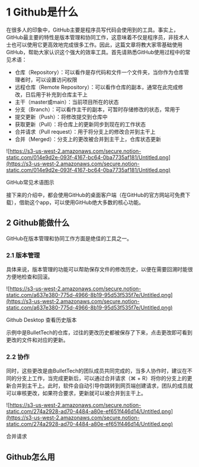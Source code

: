 # 1 Github是什么

在很多人的印象中，GitHub主要是程序员写代码会使用到的工具。事实上，GitHub最主要的特性是版本管理和协同工作，这意味着不仅是程序员，非技术人士也可以使用它更高效地完成很多工作。因此，这篇文章将教大家零基础使用GitHub，帮助大家认识这个强大的效率工具。首先请熟悉GitHub使用过程中的常见术语：

- 仓库（Repository）：可以看作是存代码和文件一个文件夹，当你作为仓库管理者时，可以设置访问权限
- 远程仓库（Remote Repository）：可以看作仓库的副本，通常在此完成修改，日后用于补充到仓库主干上
- 主干（master或main）：当前项目所在的状态
- 分支（Branch）：可以看作主干的副本，可暂时存储修改的状态，常用于
- 提交更新（Push）：将修改提交到仓库中
- 获取更新（Pull）：将仓库上的更新同步到现在的工作状态
- 合并请求（Pull request）：用于将分支上的修改合并到主干上
- 合并（Merged）：分支上的更改被合并到主干上，仓库状态更新

![https://s3-us-west-2.amazonaws.com/secure.notion-static.com/014e9d2e-093f-4167-bc64-0ba7735af181/Untitled.png](https://s3-us-west-2.amazonaws.com/secure.notion-static.com/014e9d2e-093f-4167-bc64-0ba7735af181/Untitled.png)

GitHub常见术语图示

接下来的介绍中，都会使用GitHub的桌面客户端（在GitHub的官方网站可免费下载），借助这个app，可以使用GitHub绝大多数的核心功能。

## 2 Github能做什么

GitHub在版本管理和协同工作方面是绝佳的工具之一。

### 2.1 版本管理

具体来说，版本管理的功能可以帮助保存文件的修改历史，以便在需要回溯时能很方便地检查和回滚。

![https://s3-us-west-2.amazonaws.com/secure.notion-static.com/a637e380-775d-4966-8b19-95d53f535f7e/Untitled.png](https://s3-us-west-2.amazonaws.com/secure.notion-static.com/a637e380-775d-4966-8b19-95d53f535f7e/Untitled.png)

Github Desktop 查看历史版本

示例中是BulletTech的仓库，过往的更改历史都被保存了下来，点击更改即可看到更改的文件和对应的更新。

### 2.2 协作

同时，这些更改是由BulletTech的团队成员共同完成的，当多人协作时，建议在不同的分支上工作，当完成更新后，可以通过合并请求（⌘ + R）将你的分支上的更新合并到主干上。此时，软件会自动引导你跳转到网页端创建请求，团队的成员就可以审核更改，如果符合要求，更新就可以被合并到主干上。

![https://s3-us-west-2.amazonaws.com/secure.notion-static.com/274a2928-ad70-4484-a80e-ef651f446d14/Untitled.png](https://s3-us-west-2.amazonaws.com/secure.notion-static.com/274a2928-ad70-4484-a80e-ef651f446d14/Untitled.png)

合并请求

## Github怎么用
